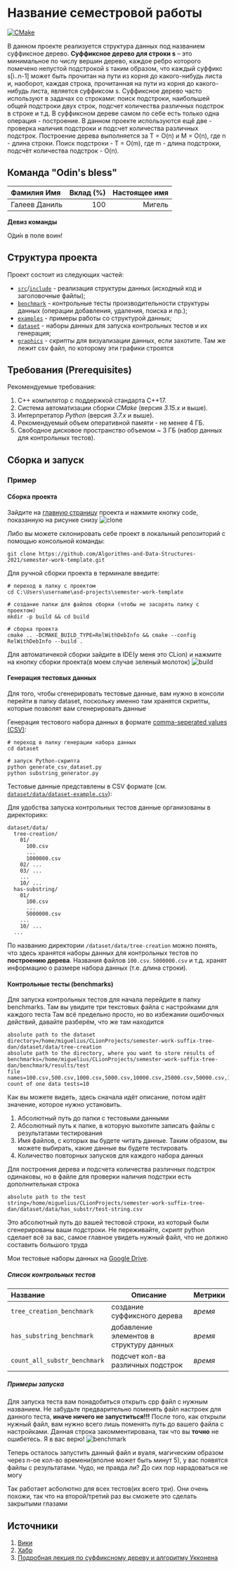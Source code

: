 # Название семестровой работы

[![CMake](https://github.com/Algorithms-and-Data-Structures-2021/semester-work-suffix-tree-dan/actions/workflows/cmake.yml/badge.svg)](https://github.com/Algorithms-and-Data-Structures-2021/semester-work-suffix-tree-dan/actions/workflows/cmake.yml)



  В данном проекте реализуется структура данных под названием суффиксное дерево.
**Суффиксное дерево для строки s** – это минимальное по числу вершин дерево, каждое ребро которого помечено непустой подстрокой s таким образом, что каждый суффикс s[i..n-1] может быть прочитан на пути из корня до какого-нибудь листа и, наоборот, каждая строка, прочитанная на пути из корня до какого-нибудь листа, является суффиксом s.
Суффиксное дерево часто используют в задачах со строками: поиск подстроки, наибольшей общей подстроки двух строк, подсчет количества различных подстрок в строке и т.д.
В суффиксном дереве самом по себе есть только одна операция - построение. В данном проекте используются ещё две - проверка наличия подстроки и подсчет количества различных подстрок.
Построение дерева выполняется за T = O(n) и M = O(n), где n - длина строки. Поиск подстроки - T = O(m), где m - длина подстроки, подсчёт количества подстрок - O(n).

## Команда "Odin's bless"


| Фамилия Имя   | Вклад (%) | Настоящее имя              |
| :---          |   ---:    |  ---:                 |
| Галеев Даниль   | 100       |  Мигель               |

**Девиз команды**

О́ди́н в поле воин!

## Структура проекта

Проект состоит из следующих частей:

- [`src`](src)/[`include`](include) - реализация структуры данных (исходный код и заголовочные файлы);
- [`benchmark`](benchmark) - контрольные тесты производительности структуры данных (операции добавления, удаления,
  поиска и пр.);
- [`examples`](examples) - примеры работы со структурой данных;
- [`dataset`](dataset) - наборы данных для запуска контрольных тестов и их генерация;
- [`graphics`](graphics) - скрипты для визуализации данных, если захотите. Там же лежит csv файл, по которому эти графики строятся

## Требования (Prerequisites)

Рекомендуемые требования:

1. С++ компилятор c поддержкой стандарта C++17.
2. Система автоматизации сборки _CMake_ (версия _3.15.x_ и выше).
3. Интерпретатор _Python_ (версия _3.7.x_ и выше).
4. Рекомендуемый объем оперативной памяти - не менее 4 ГБ.
5. Свободное дисковое пространство объемом ~ 3 ГБ (набор данных для контрольных тестов).

## Сборка и запуск



### Пример

#### Сборка проекта

Зайдите на [главную страницу](https://github.com/Algorithms-and-Data-Structures-2021/semester-work-suffix-tree-dan) проекта и нажмите кнопку code, показанную  на рисунке снизу
![clone](https://user-images.githubusercontent.com/70788419/116008429-26ca8100-a61d-11eb-8d58-9a2f5ff2394b.png)
 
 Либо вы можете склонировать себе проект в локальный репозиторий с помощью консольной команды:
```shell
git clone https://github.com/Algorithms-and-Data-Structures-2021/semester-work-template.git
```

Для ручной сборки проекта в терминале введите:

```shell
# переход в папку с проектом
cd C:\Users\username\asd-projects\semester-work-template

# создание папки для файлов сборки (чтобы не засорять папку с проектом) 
mkdir -p build && cd build 

# сборка проекта
cmake .. -DCMAKE_BUILD_TYPE=RelWithDebInfo && cmake --config RelWithDebInfo --build . 
```

Для автоматичекой сборки зайдите в IDE(у меня это CLion) и нажмите на кнопку сборки проекта(в моем случае зеленый молоток)
![build](https://user-images.githubusercontent.com/70788419/116302645-1dbaea80-a7aa-11eb-91aa-088a8bd0fd16.png)

#### Генерация тестовых данных

Для того, чтобы сгенерировать тестовые данные, вам нужно в консоли перейти в папку dataset, поскольку именно там хранятся скрипты, которые позволят
вам сгенерировать данные

Генерация тестового набора данных в
формате [comma-seperated values (CSV)](https://en.wikipedia.org/wiki/Comma-separated_values):

```shell
# переход в папку генерации набора данных
cd dataset

# запуск Python-скрипта
python generate_csv_dataset.py
python substring_generator.py
```

Тестовые данные представлены в CSV формате (см.
[`dataset/data/dataset-example.csv`](dataset/data/dataset-example.csv)):

Для удобства запуска контрольных тестов данные организованы в директориях:

```shell
dataset/data/
  tree-creation/
    01/
      100.csv
      ...
      1000000.csv
    02/ ...
    03/ ...
    ...
    10/ ...
  has-substring/
    01/
      100.csv
      ...
      5000000.csv
    ...
    10/ ...
  ...
```

По названию директории `/dataset/data/tree-creation` можно понять, что здесь хранятся наборы данных для контрольных тестов по
**построению дерева**. Названия файлов `100.csv`. `5000000.csv` и т.д. хранят информацию о размере набора данных (т.е. длина строки). 

#### Контрольные тесты (benchmarks)

Для запуска контрольных тестов для начала перейдите в папку benchmarks. Там вы увидите три текстовых файла с настройками для каждого теста
Там всё предельно просто, но во избежании ошибочных действий, давайте разберём, что же там находится
```
absolute path to the dataset directory=/home/miguelius/CLionProjects/semester-work-suffix-tree-dan/dataset/data/tree-creation
absolute path to the directory, where you want to store results of benchmarks=/home/miguelius/CLionProjects/semester-work-suffix-tree-dan/benchmark/results/test
file names=100.csv,500.csv,1000.csv,5000.csv,10000.csv,25000.csv,50000.csv,100000.csv,250000.csv,500000.csv,750000.csv,1000000.csv
count of one data tests=10
```
Как вы можете видеть, здесь сначала идёт описание, потом идёт значение, которое нужно установить.
1. Абсолютный путь до папки с тестовыми данными
2. Абсолютный путь к папке, в которую выхотите записать файлы с результатами тестирования
3. Имя файлов, с которых вы будете читать данные. Таким образом, вы можете выбирать, какие данные вы будете тестировать
4. Количество повторных запусков для каждого набора данных

Для построения дерева и подсчета количества различных подстрок одинаковы, но в файле для проверки наличия подстрки есть дополнительная строка
~~~
absolute path to the test string=/home/miguelius/CLionProjects/semester-work-suffix-tree-dan/dataset/data/has_substr/test-string.csv
~~~
Это абсолютный путь до вашей тестовой строки, из который были сгенерированы ваши подстроки. Не переживайте, скрипт python сделает всё за вас, самое главное увидеть нужный файл, что не должно составить большого труда

Мои тестовые наборы данных на [Google Drive](https://drive.google.com/drive/folders/1z4UfDpzZL1zoXR3qEMbdqXa6PhhhvMZR?usp=sharing).

##### Список контрольных тестов

| Название                  | Описание                                | Метрики         |
| :---                      | ---                                     | :---            |
| `tree_creation_benchmark`    | создание суффиксного дерева             | _время_         |
| `has_substring_benchmark`    | добавление элементов в структуру данных | _время_|
| `count_all_substr_benchmark` | подсчет кол-ва различных подстрок       | _время_             |

##### Примеры запуска

Для запуска теста вам понадобиться открыть cpp файл с нужным названием. Не забудьте предварительно поменять файл настроек для данного теста, **иначе ничего не запуститься!!!**
После того, как открыли нужный файл, вам нужно всего лишь поменять путь до вашего файла с настройками. Данная строка закомментирована, так что вы **точно** не ошибетесь. Я в вас верю!
![benchmark](https://user-images.githubusercontent.com/70788419/116305517-902cca00-a7ac-11eb-957a-89798fb9128d.png)

Теперь осталось запустить данный файл и вуаля, магическим образом через n-ое кол-во времени(вполне может быть минут 5), у вас появятся файлы с результатами. Чудо, не правда ли? До сих пор нарадоваться не могу

Так работает асболютно для всех тестов(их всего три). Они очень похожи, так что на второй/третий раз вы сможете это сделать закрытыми глазами

## Источники
1. [Вики](https://ru.wikipedia.org/wiki/%D0%A1%D1%83%D1%84%D1%84%D0%B8%D0%BA%D1%81%D0%BD%D0%BE%D0%B5_%D0%B4%D0%B5%D1%80%D0%B5%D0%B2%D0%BE)
2. [Хабр](https://habr.com/ru/post/258121/)
3. [Подробная лекция по суффиксному дереву и алгоритму Укконена](https://www.youtube.com/watch?v=zAA7jNv3e2E)

